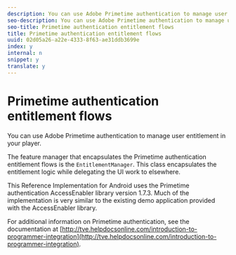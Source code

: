 ```yaml
---
description: You can use Adobe Primetime authentication to manage user entitlement in your player.
seo-description: You can use Adobe Primetime authentication to manage user entitlement in your player.
seo-title: Primetime authentication entitlement flows
title: Primetime authentication entitlement flows
uuid: 02d05a26-a22e-4333-8f63-ae31ddb3699e
index: y
internal: n
snippet: y
translate: y
---
```


# Primetime authentication entitlement flows

You can use Adobe Primetime authentication to manage user entitlement in your player.

The feature manager that encapsulates the Primetime authentication entitlement flows is the `EntitlementManager`. This class encapsulates the entitlement logic while delegating the UI work to elsewhere. 

This Reference Implementation for Android uses the Primetime authentication AccessEnabler library version 1.7.3. Much of the implementation is very similar to the existing demo application provided with the AccessEnabler library. 

For additional information on Primetime authentication, see the documentation at [http://tve.helpdocsonline.com/introduction-to-programmer-integration](http://tve.helpdocsonline.com/introduction-to-programmer-integration). 
